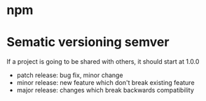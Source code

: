 # npm


# Sematic versioning semver

If a project is going to be shared with others, it should start at 1.0.0

* patch release: bug fix, minor change
* minor release: new feature which don't break existing feature
* major release: changes which break backwards compatibility
